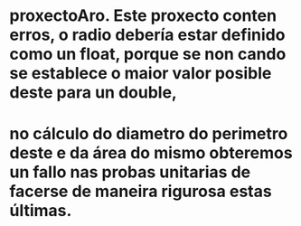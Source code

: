 # proxectoAro. Este proxecto conten erros, o radio debería estar definido como un float, porque se non cando se establece o maior valor posible deste para un double,
# no cálculo do diametro do perimetro deste e da área do mismo obteremos un fallo nas probas unitarias de facerse de maneira rigurosa estas últimas.
